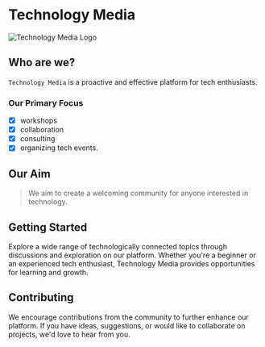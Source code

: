 # Technology Media

![Technology Media Logo](https://avatars.githubusercontent.com/u/128064750?s=200&v=4)

## Who are we?

`Technology Media` is a proactive and effective platform for tech enthusiasts.
### Our Primary Focus
- [x] workshops
- [x] collaboration
- [x] consulting
- [x] organizing tech events.
## Our Aim
> We aim to create a welcoming community for anyone interested in technology.

## Getting Started

Explore a wide range of technologically connected topics through discussions and exploration on our platform. Whether you're a beginner or an experienced tech enthusiast, Technology Media provides opportunities for learning and growth.

## Contributing

We encourage contributions from the community to further enhance our platform. If you have ideas, suggestions, or would like to collaborate on projects, we'd love to hear from you. 
